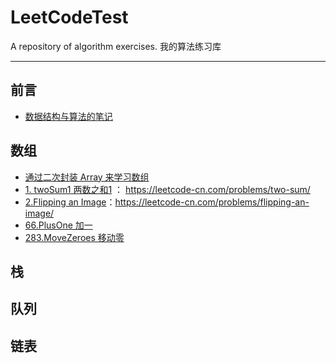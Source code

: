 # LeetCodeTest

A repository of algorithm exercises.
我的算法练习库

---

## 前言

- [数据结构与算法的笔记](https://github.com/WangXianSong/LeetCodeTest/blob/master/code/%E7%AC%94%E8%AE%B0/%E6%95%B0%E6%8D%AE%E7%BB%93%E6%9E%84%E4%B8%8E%E7%AE%97%E6%B3%95%E7%9A%84%E7%AC%94%E8%AE%B0.md)

## 数组 

- [通过二次封装 Array 来学习数组](https://github.com/WangXianSong/LeetCodeTest/blob/master/code/01_Array/%E9%80%9A%E8%BF%87%E4%BA%8C%E6%AC%A1%E5%B0%81%E8%A3%85Array%E6%9D%A5%E5%AD%A6%E4%B9%A0%E6%95%B0%E7%BB%84.md](https://github.com/WangXianSong/LeetCodeTest/blob/master/code/01_Array/通过二次封装Array来学习数组.md))
- [1. twoSum1 两数之和1](https://github.com/WangXianSong/LeetCodeTest/blob/master/code/01_Array/1_twoSum.java) ： https://leetcode-cn.com/problems/two-sum/
- [2.Flipping an Image](https://github.com/WangXianSong/LeetCodeText/blob/master/code/832FlippinganImage.java)：https://leetcode-cn.com/problems/flipping-an-image/
- [66.PlusOne 加一](https://github.com/WangXianSong/LeetCodeTest/blob/master/code/01_Array/Q66_PlusOne.kt)
- [283.MoveZeroes 移动零](https://github.com/WangXianSong/LeetCodeTest/blob/master/code/01_Array/Q283_MoveZeroes.kt)

## 栈 

## 队列

## 链表




